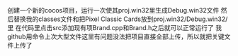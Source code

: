 创建一个新的cocos项目，运行一次使其proj.win32里生成Debug.win32文件
然后替换我的classes文件和把Pixel Classic Cards放到proj.win32/Debug.win32/里
在代码里点击src添加现有项Brand.cpp和Brand.h之后就可以正常运行了
我github用命令上次大型文件这里有问题没法把项目直接全部上传，所以就把关键文件上传了
